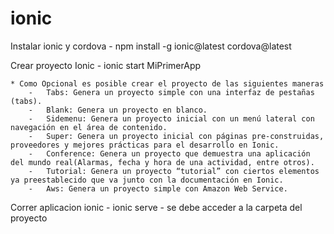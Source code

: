 # ionic

Instalar ionic y cordova
    - npm install -g ionic@latest cordova@latest

Crear proyecto Ionic
    - ionic start MiPrimerApp <Opcioal>
    
    * Como Opcional es posible crear el proyecto de las siguientes maneras
        -   Tabs: Genera un proyecto simple con una interfaz de pestañas (tabs).
        -   Blank: Genera un proyecto en blanco.
        -   Sidemenu: Genera un proyecto inicial con un menú lateral con navegación en el área de contenido.
        -   Super: Genera un proyecto inicial con páginas pre-construidas, proveedores y mejores prácticas para el desarrollo en Ionic.
        -   Conference: Genera un proyecto que demuestra una aplicación del mundo real(Alarmas, fecha y hora de una actividad, entre otros).
        -   Tutorial: Genera un proyecto “tutorial” con ciertos elementos ya preestablecido que va junto con la documentación en Ionic.
        -   Aws: Genera un proyecto simple con Amazon Web Service.

Correr aplicacion ionic
    - ionic serve - se debe acceder a la carpeta del proyecto

